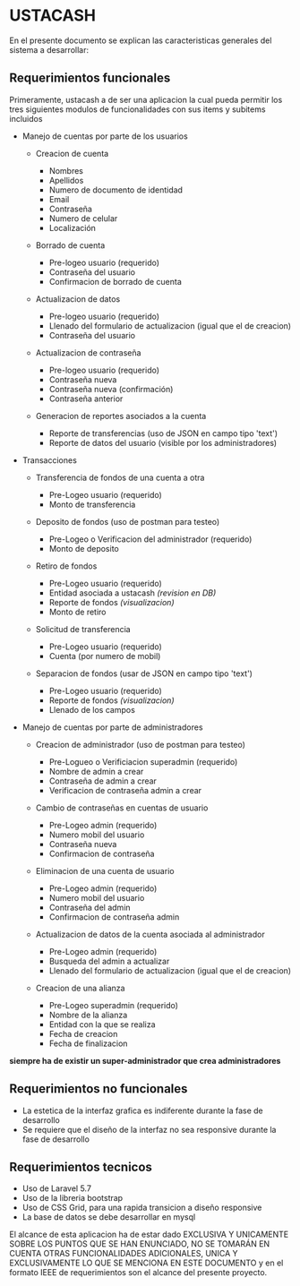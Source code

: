 # USTACASH

En el presente documento se explican las caracteristicas generales del sistema a desarrollar:

## Requerimientos funcionales

Primeramente, ustacash a de ser una aplicacion la cual pueda permitir los tres siguientes modulos de funcionalidades con sus items y subitems incluidos

+ Manejo de cuentas por parte de los usuarios
    + Creacion de cuenta
        + Nombres
        + Apellidos
        + Numero de documento de identidad
        + Email
        + Contraseña
        + Numero de celular
        + Localización

    + Borrado de cuenta
        + Pre-logeo usuario (requerido)
        + Contraseña del usuario
        + Confirmacion de borrado de cuenta

    + Actualizacion de datos
        + Pre-logeo usuario (requerido)
        + Llenado del formulario de actualizacion (igual que el de creacion)
        + Contraseña del usuario

    + Actualizacion de contraseña
        + Pre-logeo usuario (requerido)
        + Contraseña nueva
        + Contraseña nueva (confirmación)
        + Contraseña anterior

    + Generacion de reportes asociados a la cuenta
        + Reporte de transferencias (uso de JSON en campo tipo 'text')
        + Reporte de datos del usuario (visible por los administradores)
        
+ Transacciones
    + Transferencia de fondos de una cuenta a otra
        + Pre-Logeo usuario (requerido)
        + Monto de transferencia

    + Deposito de fondos (uso de postman para testeo)
        + Pre-Logeo o Verificacion del administrador (requerido)
        + Monto de deposito
    
    + Retiro de fondos
        + Pre-Logeo usuario (requerido)
        + Entidad asociada a ustacash *(revision en DB)*
        + Reporte de fondos *(visualizacion)*
        + Monto de retiro
    
    + Solicitud de transferencia
        + Pre-Logeo usuario (requerido)
        + Cuenta (por numero de mobil)
    
    + Separacion de fondos (usar de JSON en campo tipo 'text')
        + Pre-Logeo usuario (requerido)
        + Reporte de fondos *(visualizacion)*
        + Llenado de los campos

+ Manejo de cuentas por parte de administradores
    + Creacion de administrador (uso de postman para testeo)
        + Pre-Logueo o Verificiacion superadmin (requerido)
        + Nombre de admin a crear
        + Contraseña de admin a crear
        + Verificacion de contraseña admin a crear
        
    + Cambio de contraseñas en cuentas de usuario
        + Pre-Logeo admin (requerido)
        + Numero mobil del usuario
        + Contraseña nueva
        + Confirmacion de contraseña
        
    + Eliminacion de una cuenta de usuario
        + Pre-Logeo admin (requerido)
        + Numero mobil del usuario
        + Contraseña del admin
        + Confirmacion de contraseña admin
        
    + Actualizacion de datos de la cuenta asociada al administrador
        + Pre-Logeo admin (requerido)
        + Busqueda del admin a actualizar
        + Llenado del formulario de actualizacion (igual que el de creacion)
        
    + Creacion de una alianza
        + Pre-Logeo superadmin (requerido)
        + Nombre de la alianza
        + Entidad con la que se realiza
        + Fecha de creacion
        + Fecha de finalizacion

**siempre ha de existir un super-administrador que crea administradores**

## Requerimientos no funcionales

- La estetica de la interfaz grafica es indiferente durante la fase de desarrollo
- Se requiere que el diseño de la interfaz no sea responsive durante la fase de desarrollo

## Requerimientos tecnicos

- Uso de Laravel 5.7
- Uso de la libreria bootstrap
- Uso de CSS Grid, para una rapida transicion a diseño responsive
- La base de datos se debe desarrollar en mysql

El alcance de esta aplicacion ha de estar dado EXCLUSIVA Y UNICAMENTE SOBRE LOS PUNTOS QUE SE HAN ENUNCIADO, NO SE TOMARÁN EN CUENTA OTRAS FUNCIONALIDADES ADICIONALES, UNICA Y EXCLUSIVAMENTE LO QUE SE MENCIONA EN ESTE DOCUMENTO y en el formato IEEE de requerimientos son el alcance del presente proyecto.
